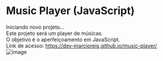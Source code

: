 # Music Player (JavaScript)
Iniciando novo projeto...<br>
Este projeto será um player de músicas.<br>
O objetivo é o aperfeiçoamento em JavaScript.<br>
Link de acesso: https://dev-marcioreis.github.io/music-player/ <br>
![image](https://user-images.githubusercontent.com/122680054/223803939-fd13c7f3-4d51-4d80-a796-56f2d59de43a.png)

